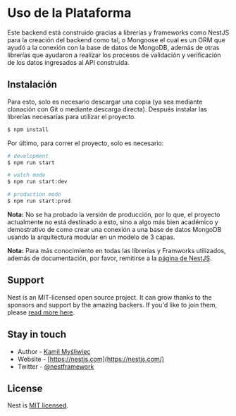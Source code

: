 # Uso de la Plataforma

Este backend está construido gracias a librerías y frameworks como NestJS para la creación del backend como tal, o Mongoose el cual es un ORM que ayudó a la conexión con la base de datos de MongoDB, además de otras librerías que ayudaron a realizar los procesos de validación y verificación de los datos ingresados al API construida.

## Instalación

Para esto, solo es necesario descargar una copia (ya sea mediante clonación con Git o mediante descarga directa). Después instalar las librerías necesarias para utilizar el proyecto.

```bash
$ npm install
```

Por último, para correr el proyecto, solo es necesario:

```bash
# development
$ npm run start

# watch mode
$ npm run start:dev

# production mode
$ npm run start:prod
```

**Nota:** No se ha probado la versión de producción, por lo que, el proyecto actualmente no está destinado a esto, sino a algo más bien académico y demostrativo de como crear una conexión a una base de datos MongoDB usando la arquitectura modular en un modelo de 3 capas.

**Nota:** Para más conocimiento en todas las librerías y Framworks utilizados, además de documentación, por favor, remitirse a la [página de NestJS](https://docs.nestjs.com).

##


## Support

Nest is an MIT-licensed open source project. It can grow thanks to the sponsors and support by the amazing backers. If you'd like to join them, please [read more here](https://docs.nestjs.com/support).

## Stay in touch

- Author - [Kamil Myśliwiec](https://twitter.com/kammysliwiec)
- Website - [https://nestjs.com](https://nestjs.com/)
- Twitter - [@nestframework](https://twitter.com/nestframework)

## License

Nest is [MIT licensed](https://github.com/nestjs/nest/blob/master/LICENSE).
